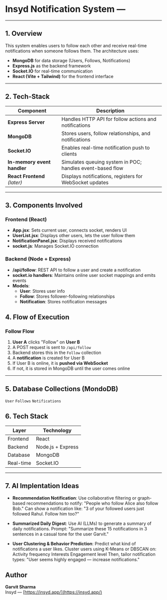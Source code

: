 #  Insyd Notification System —

---

## 1.  Overview

This system enables users to follow each other and receive real-time notifications when someone follows them. The architecture uses:

- **MongoDB** for data storage (Users, Follows, Notifications)
- **Express.js** as the backend framework
- **Socket.IO** for real-time communication
- **React (Vite + Tailwind)** for the frontend interface

---

## 2.  Tech-Stack

| Component                    | Description                                               |
| ---------------------------- | --------------------------------------------------------- |
| **Express Server**           | Handles HTTP API for follow actions and notifications     |
| **MongoDB**                  | Stores users, follow relationships, and notifications     |
| **Socket.IO**                | Enables real-time notification push to clients            |
| **In-memory event handler**  | Simulates queuing system in POC; handles event-based flow |
| **React Frontend** _(later)_ | Displays notifications, registers for WebSocket updates   |

---

## 3.  Components Involved

### Frontend (React)

- **App.jsx**: Sets current user, connects socket, renders UI
- **UserList.jsx**: Displays other users, lets the user follow them
- **NotificationPanel.jsx**: Displays received notifications
- **socket.js**: Manages Socket.IO connection

### Backend (Node + Express)

- **/api/follow**: REST API to follow a user and create a notification
- **socket.io handlers**: Maintains online user socket mappings and emits events
- **Models**:
  - **User**: Stores user info
  - **Follow**: Stores follower-following relationships
  - **Notification**: Stores notification messages

## 4.  Flow of Execution

### Follow Flow

1. **User A** clicks "Follow" on **User B**
2. A POST request is sent to `/api/follow`
3. Backend stores this in the `Follow` collection
4. A **notification** is created for User B
5. If User B is online, it is **pushed via WebSocket**
6. If not, it is stored in MongoDB until the user comes online

---

## 5.  Database Collections (MondoDB)

 `User`
 `Follows`
 `Notifications`

## 6.  Tech Stack

| Layer     | Technology        |
| --------- | ----------------- |
| Frontend  | React             |
| Backend   | Node.js + Express |
| Database  | MongoDB           |
| Real-time | Socket.IO         |

---

## 7. AI Implentation Ideas 

-  **Recommendation Notification**:
 Use collaborative filtering or graph-based recommendations to notify:
"People who follow Alice also follow Bob."
Can show a notification like:
"3 of your followed users just followed Rahul. Follow him too?"

-    **Summarized Daily Digest**:
Use AI (LLMs) to generate a summary of daily notifications.
Prompt:
"Summarize these 15 notifications in 3 sentences in a casual tone for the user Garvit."

-   **User Clustering & Behavior Prediction**:
 Predict what kind of notifications a user likes.
Cluster users using K-Means or DBSCAN on:
Activity frequency
Interests
Engagement level
Then, tailor notification types:
"User seems highly engaged — increase notifications."

##  Author

**Garvit Sharma**  
Insyd — [https://insyd.app/](https://insyd.app/)
